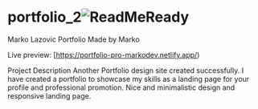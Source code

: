 # portfolio_2![ReadMeReady](https://user-images.githubusercontent.com/36928069/189134894-ae5c9b61-6915-424b-ac6c-8a50642e50ef.png)



Marko Lazovic Portfolio
Made by Marko

Live preview: [https://portfolio-pro-markodev.netlify.app/)

Project Description
Another Portfolio design site created successfully. I have created a portfolio to showcase my skills as a landing page for your profile and professional promotion. Nice and minimalistic design and responsive landing page.
